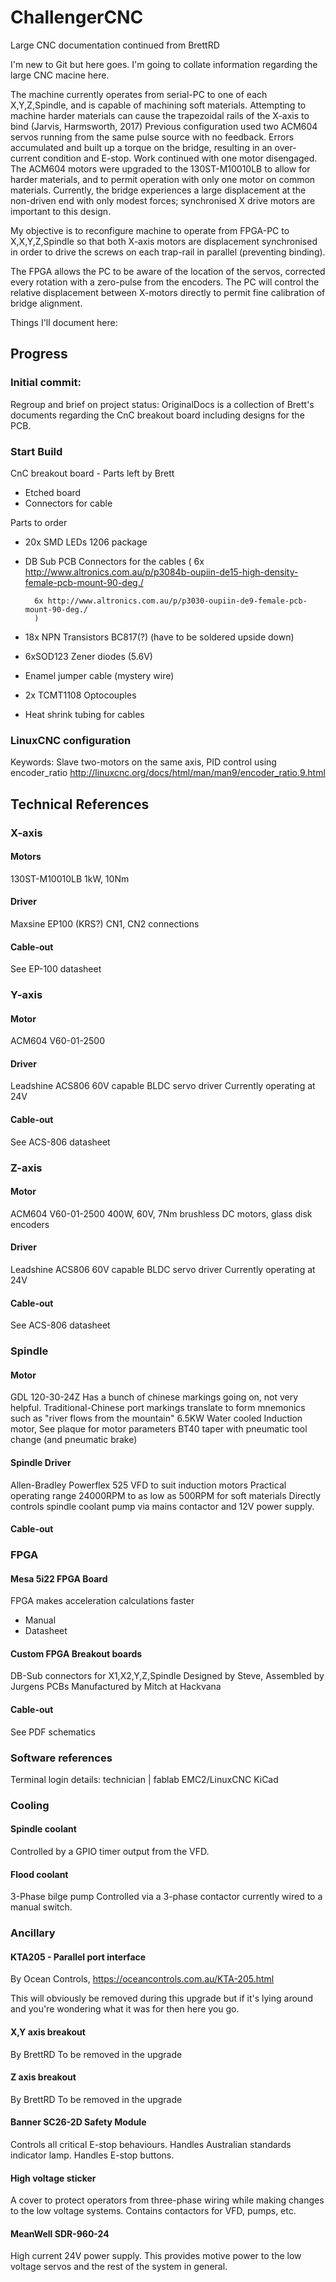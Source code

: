 # ChallengerCNC
Large CNC documentation continued from BrettRD

I'm new to Git but here goes. I'm going to collate information regarding the large CNC macine here.

The machine currently operates from serial-PC to one of each X,Y,Z,Spindle, and is capable of machining soft materials. Attempting to machine harder materials can cause the trapezoidal rails of the X-axis to bind (Jarvis, Harmsworth, 2017)
Previous configuration used two ACM604 servos running from the same pulse source with no feedback. Errors accumulated and built up a torque on the bridge, resulting in an over-current condition and E-stop.  Work continued with one motor disengaged.
The ACM604 motors were upgraded to the 130ST-M10010LB to allow for harder materials, and to permit operation with only one motor on common materials.
Currently, the bridge experiences a large displacement at the non-driven end with only modest forces; synchronised X drive motors are  important to this design.

My objective is to reconfigure machine to operate from FPGA-PC to X,X,Y,Z,Spindle so that both X-axis motors are displacement synchronised in order to drive the screws on each trap-rail in parallel (preventing binding).

The FPGA allows the PC to be aware of the location of the servos, corrected every rotation with a zero-pulse from the encoders.
The PC will control the relative displacement between X-motors directly to permit fine calibration of bridge alignment.

Things I'll document here:

## Progress
### Initial commit: 

Regroup and brief on project status: 
OriginalDocs is a collection of Brett's documents regarding the CnC breakout board including designs for the PCB.

### Start Build 

CnC breakout board - 
Parts left by Brett
+ Etched board
+ Connectors for cable


Parts to order
+ 20x SMD LEDs 1206 package
+ DB Sub PCB Connectors for the cables 
		(
		6x http://www.altronics.com.au/p/p3084b-oupiin-de15-high-density-female-pcb-mount-90-deg./
 
		6x http://www.altronics.com.au/p/p3030-oupiin-de9-female-pcb-mount-90-deg./
		)
+ 18x NPN Transistors BC817(?) (have to be soldered upside down)
+ 6xSOD123 Zener diodes (5.6V)
+ Enamel jumper cable (mystery wire)
+ 2x TCMT1108 Optocouples
+ Heat shrink tubing for cables

### LinuxCNC configuration
Keywords: Slave two-motors on the same axis, PID control using encoder_ratio
http://linuxcnc.org/docs/html/man/man9/encoder_ratio.9.html

## Technical References

### X-axis
#### Motors
130ST-M10010LB
1kW, 10Nm
#### Driver
Maxsine EP100 (KRS?)
CN1, CN2 connections
#### Cable-out
See EP-100 datasheet

### Y-axis
#### Motor
ACM604 V60-01-2500
#### Driver
Leadshine ACS806
60V capable BLDC servo driver
Currently operating at 24V
#### Cable-out
See ACS-806 datasheet

### Z-axis
#### Motor
ACM604 V60-01-2500
400W, 60V, 7Nm brushless DC motors, glass disk encoders
#### Driver
Leadshine ACS806
60V capable BLDC servo driver
Currently operating at 24V
#### Cable-out
See ACS-806 datasheet

### Spindle
#### Motor
GDL 120-30-24Z
Has a bunch of chinese markings going on, not very helpful.
Traditional-Chinese port markings translate to form mnemonics such as "river flows from the mountain"
6.5KW Water cooled Induction motor, See plaque for motor parameters
BT40 taper with pneumatic tool change (and pneumatic brake)

#### Spindle Driver
Allen-Bradley Powerflex 525
VFD to suit induction motors
Practical operating range 24000RPM to as low as 500RPM for soft materials
Directly controls spindle coolant pump via mains contactor and 12V power supply.
#### Cable-out

### FPGA
#### Mesa 5i22 FPGA Board
FPGA makes acceleration calculations faster
+ Manual
+ Datasheet

#### Custom FPGA Breakout boards
DB-Sub connectors for X1,X2,Y,Z,Spindle
Designed by Steve, Assembled by Jurgens
PCBs Manufactured by Mitch at Hackvana

#### Cable-out
See PDF schematics

### Software references
Terminal login details: technician   |    fablab
EMC2/LinuxCNC
KiCad

### Cooling
#### Spindle coolant
Controlled by a GPIO timer output from the VFD.

#### Flood coolant
3-Phase bilge pump
Controlled via a 3-phase contactor currently wired to a manual switch.

### Ancillary
#### KTA205 - Parallel port interface
By Ocean Controls, https://oceancontrols.com.au/KTA-205.html

This will obviously be removed during this upgrade but if it's lying around and you're wondering what it was for then here you go.

#### X,Y axis breakout
By BrettRD
To be removed in the upgrade

#### Z axis breakout
By BrettRD
To be removed in the upgrade

#### Banner SC26-2D Safety Module
Controls all critical E-stop behaviours.
Handles Australian standards indicator lamp.
Handles E-stop buttons.

#### High voltage sticker
A cover to protect operators from three-phase wiring while making changes to the low voltage systems.
Contains contactors for VFD, pumps, etc.

#### MeanWell SDR-960-24
High current 24V power supply.
This provides motive power to the low voltage servos and the rest of the system in general.

